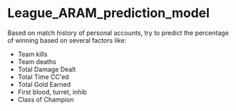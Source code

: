 # League_ARAM_prediction_model

Based on match history of personal accounts, try to predict the percentage of winning based on several factors like:
- Team kills
- Team deaths
- Total Damage Dealt
- Total Time CC'ed
- Total Gold Earned
- First blood, turret, inhib
- Class of Champion
